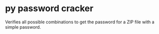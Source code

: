 # py password cracker

Verifies all possible combinations to get the password for a ZIP file with a simple password.


